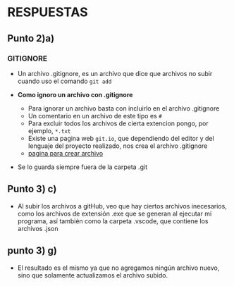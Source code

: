 # RESPUESTAS
## Punto 2)a)
### GITIGNORE
* Un archivo .gitignore, es un archivo que dice que archivos no subir cuando uso el comando ` git add `
 
* __Como ignoro un archivo con .gitignore__
    * Para ignorar un archivo basta con incluirlo en el archivo .gitignore
    * Un comentario en un archivo de este tipo es `#`
    * Para excluir todos los archivos de cierta extencion pongo, por ejemplo, `*.txt`
    * Existe una pagina web `git.io`, que dependiendo del editor y del lenguaje del proyecto realizado, nos crea el archivo .gitignore
    * [pagina para crear archivo](https://www.toptal.com/developers/gitignore/)

* Se lo guarda siempre fuera de la carpeta .git 

## Punto 3) c) 
* Al subir los archivos a gitHub, veo que hay ciertos archivos inecesarios, como los archivos de extensión .exe que se generan al ejecutar mi programa, así también como la carpeta .vscode, que contiene los archivos .json

## punto 3) g)
* El resultado es el mismo ya que no agregamos ningún archivo nuevo, sino que solamente actualizamos el archivo subido.
